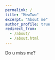```yaml
---
permalink: /
title: "MewTwo"
excerpt: "About me"
author_profile: true
redirect_from: 
  - /about/
  - /about.html
---
```



Do u miss me?
